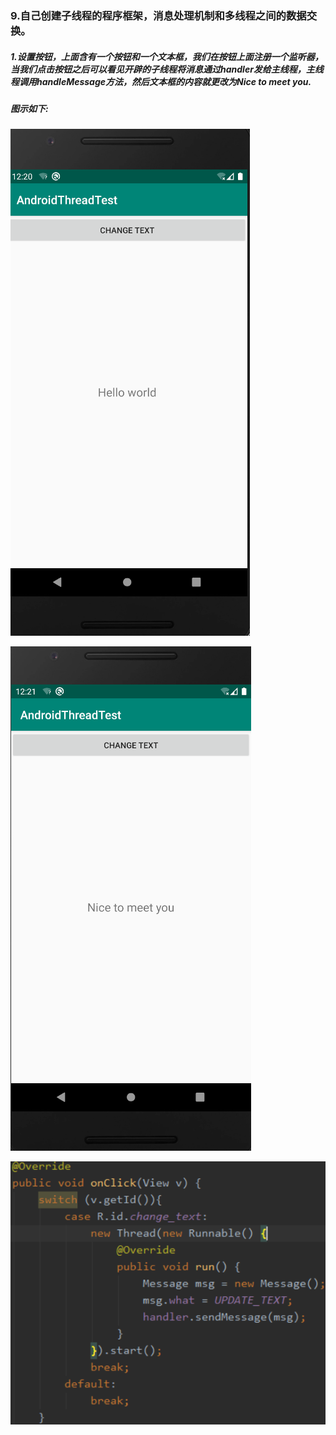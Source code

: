 ### 9.自己创建子线程的程序框架，消息处理机制和多线程之间的数据交换。

##### 1.设置按钮，上面含有一个按钮和一个文本框，我们在按钮上面注册一个监听器，当我们点击按钮之后可以看见开辟的子线程将消息通过handler发给主线程，主线程调用handleMessage方法，然后文本框的内容就更改为Nice to meet you.

##### 图示如下:

![](https://github.com/TomHardyWu/2018118148_Android/blob/master/09NinthHomeWork/img09/01.png)

![](https://github.com/TomHardyWu/2018118148_Android/blob/master/09NinthHomeWork/img09/02.png)

![](https://github.com/TomHardyWu/2018118148_Android/blob/master/09NinthHomeWork/img09/03.png)

